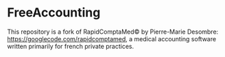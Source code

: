FreeAccounting
==============

This repository is a fork of RapidComptaMed© by Pierre-Marie Desombre: https://googlecode.com/rapidcomptamed, a medical accounting software written primarily for french private practices.
